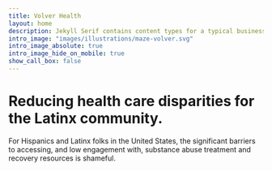 ```yaml
---
title: Volver Health
layout: home
description: Jekyll Serif contains content types for a typical business website. The theme is fully responsive, blazing fast and artfully illustrated.
intro_image: "images/illustrations/maze-volver.svg"
intro_image_absolute: true
intro_image_hide_on_mobile: true
show_call_box: false
---
```


# Reducing health care disparities for the Latinx community.


For Hispanics and Latinx folks in the United States, the significant barriers to accessing, and low engagement with, substance abuse treatment and recovery resources is shameful.
